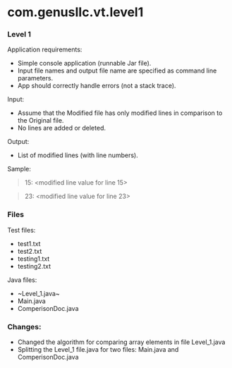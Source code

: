 # com.genusIIc.vt.level1

### Level 1
Application requirements:

* Simple console application (runnable Jar file).
* Input file names and output file name are specified as command line parameters.
* App should correctly handle errors (not a stack trace).

Input:

* Assume that the Modified file has only modified lines in comparison to the Original file.
* No lines are added or deleted.

Output:
 * List of modified lines (with line numbers).

Sample: 

> 15: <modified line value for line 15>

> 23: <modified line value for line 23>

### Files

Test files:

* test1.txt
* test2.txt
* testing1.txt
* testing2.txt

Java files:

* ~Level_1.java~
* Main.java
* ComperisonDoc.java

### Changes: 

* Changed the algorithm for comparing array elements in file Level_1.java
* Splitting the Level_1 file.java for two files: Main.java and ComperisonDoc.java
